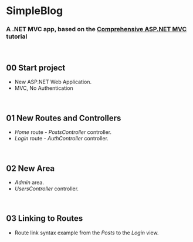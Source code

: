 # SimpleBlog

### A .NET MVC app, based on the [Comprehensive ASP.NET MVC](https://www.udemy.com/comprehensive-aspnet-mvc/) tutorial


&nbsp;
## 00 Start project

* New ASP.NET Web Application.
* MVC, No Authentication

&nbsp;
## 01 New Routes and Controllers

* *Home* route - *PostsController* controller.
* *Login* route - *AuthController* controller.


&nbsp;
## 02 New Area

* *Admin* area.
* *UsersController* controller.


&nbsp;
## 03 Linking to Routes

* Route link syntax example from the *Posts* to the *Login* view.
